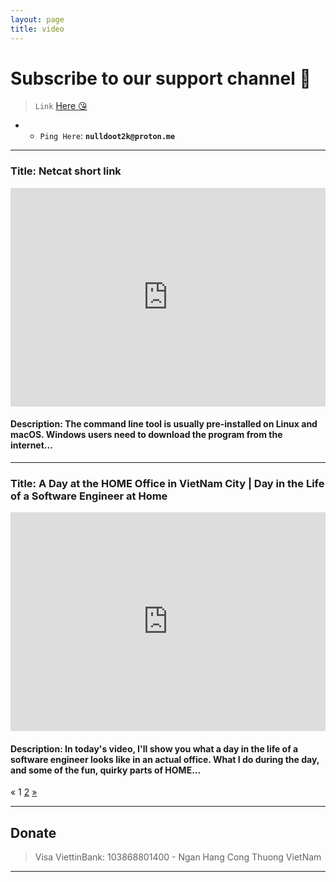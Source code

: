 ```yaml
---
layout: page
title: video
---
```


<style>
iframe {
  max-width: 100%;
}
</style>

# **Subscribe to our support channel 🥴**

> `Link` [Here 😘](https://www.youtube.com/c/nulldoot)

- - `Ping Here`: **`nulldoot2k@proton.me`**

---

### Title: Netcat short link

<iframe width="100%" height="350" src="https://www.youtube.com/embed/BJ8jvRg1K-k" title="YouTube video player" frameborder="0" allow="accelerometer; autoplay; clipboard-write; encrypted-media; gyroscope; picture-in-picture" allowfullscreen></iframe>

#### Description: The command line tool is usually pre-installed on Linux and macOS. Windows users need to download the program from the internet...

---

### Title: A Day at the HOME Office in VietNam City | Day in the Life of a Software Engineer at Home

<iframe width="100%" height="350" src="https://www.youtube.com/embed/Zy9rQcTflhY" title="YouTube video player" frameborder="0" allow="accelerometer; autoplay; clipboard-write; encrypted-media; gyroscope; picture-in-picture" allowfullscreen></iframe>

#### Description: In today's video, I'll show you what a day in the life of a software engineer looks like in an actual office. What I do during the day, and some of the fun, quirky parts of HOME...

<div class="pagination">
    <span class="page-item">«</span>
    <span class="page-item">1</span>
    <a href="https://datv.nulldoot2k.xyz/video/2" class="page-item">2</a>
    <a href="https://datv.nulldoot2k.xyz/video/2" class="page-item">»</a>
</div>

---

## Donate

> Visa ViettinBank: 103868801400 - Ngan Hang Cong Thuong VietNam

---
